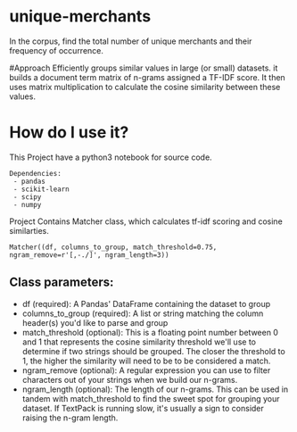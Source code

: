 # unique-merchants
In the corpus, find the total number of unique merchants and their frequency of occurrence. 


#Approach
Efficiently groups similar values in large (or small) datasets. it builds a document term matrix of n-grams assigned a TF-IDF score. It then uses matrix multiplication to calculate the cosine similarity between these values. 

# How do I use it?
This Project have a python3 notebook for source code. 
```
Dependencies:
 - pandas
 - scikit-learn
 - scipy
 - numpy
```
Project Contains Matcher class, which calculates tf-idf scoring and cosine similarties.

```
Matcher((df, columns_to_group, match_threshold=0.75, ngram_remove=r'[,-./]', ngram_length=3))
```

## Class parameters:

* df (required): A Pandas' DataFrame containing the dataset to group
* columns_to_group (required): A list or string matching the column header(s) you'd like to parse and group
* match_threshold (optional): This is a floating point number between 0 and 1 that represents the cosine similarity threshold we'll use to determine if two strings should be grouped. The closer the threshold to 1, the higher the similarity will need to be to be considered a match.
* ngram_remove (optional): A regular expression you can use to filter characters out of your strings when we build our n-grams.
* ngram_length (optional): The length of our n-grams. This can be used in tandem with match_threshold to find the sweet spot for grouping your dataset. If TextPack is running slow, it's usually a sign to consider raising the n-gram length.
